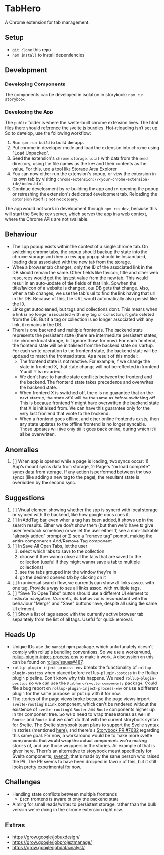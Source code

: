 # TabHero

A Chrome extension for tab management.

## Setup

- `git clone` this repo
- `npm install` to install dependencies

## Development

### Developing Components

The components can be developed in isolation in storybook: `npm run storybook`

### Developing the App

The `public` folder is where the svelte-built chrome extension lives. The html files there should reference the svelte js bundles. Hot-reloading isn't set up. So to develop, use the following workflow:

1. Run `npm run build` to build the app.
2. Put chrome in developer mode and load the extension into chrome using "Load Unpacked".
3. Seed the extension's `chrome.storage.local` with data from the `seed` directory, using the file names as the key and their contents as the value. For this, use a tool like [Storage Area Explorer](https://chrome.google.com/webstore/detail/storage-area-explorer/ocfjjjjhkpapocigimmppepjgfdecjkb?hl=en).
4. You can now either run the extension's popup, or view the extension in its own tab by visiting `chrome-extension://<your-chrome-extension-id>/index.html`
5. Continue development by re-building the app and re-opening the popup or refreshing the extension's dedicated development tab. Reloading the extension itself is not necessary.

The app would not work in development through `npm run dev`, because this will start the Svelte dev server, which serves the app in a web context, where the Chrome APIs are not available.

## Behaviour

- The app popup exists within the context of a single chrome tab. On switching chrome tabs, the popup should backup the state into the chrome storage and then a new app popup should be instantiated, loading data associated with the new tab from the storage.
- When a browser tab changes, only the ID of the associated link in the DB should remain the same. Other fields like favicon, title and other web resources would get the lastest value from the new tab. This would result in an auto-update of the fields of that link. So when the title/favicon of a website is changed, our DB gets that change. Also, when a tab changes, we use the tab's url to find the link having that url in the DB. Because of this, the URL would automatically also persist like the ID.
- Links get autocleaned, but tags and collections don't. This means when a link is no longer associated with any tag or collection, it gets deleted from the DB. But if a tag or collection is no longer associated with any link, it remains in the DB.
- There is one backend and multiple frontends. The backend state represents the persistent state (there are intermediate persistent states, like chrome.local.storage, but ignore those for now). For each frontend, the frontend state will be initialised from the backend state on startup. For each write operation to the frontend state, the backend state will be updated to match the frontend state. As a result of this model:
    - The frontend state is not reactive. For example, if we change the state in frontend X, that state change will not be reflected in frontend Y until Y is restarted.
    - We don't have to handle state conflicts between the frontend and the backend. The frontend state takes precedence and overwrites the backend state.
    - When frontend X is switched off, there is no guarantee that on the next startup, the state of X will be the same as before switching off. This is because frontend Y might have overwritten the backend state that X is initialised from. We can have this guarantee only for the very last frontend that wrote to the backend.
    - When a frontend goes offline, and other online frontends exists, then any state updates to the offline frontend is no longer syncable. Those updates will live only till it goes back online, during which it'll all be overwritten.

## Anomalies

1. [ ] When app is opened while a page is loading, two syncs occur: 1) App's mount syncs data from storage, 2) Page's "on load complete" syncs data from storage. If any action is performed between the two syncs (like adding a new tag to the page), the resultant state is overridden by the second sync.

## Suggestions

1. [ ] Visual element showing whether the app is synced with local storage or synced with the backend, like how google docs does it.
2. [ ] In AddTag bar, even when a tag has been added, it shows up in the search results. Either we don't show them (but then we'd have to give user feedback somehow) or we let the user either 1) see a non-clickable "already added" prompt or 2) see a "remove tag" prompt, making the entire component a Add/Remove Tag component
3. [ ] In Save All Open Tabs, let the user
    1. select which tabs to save to the collection
    2. choose if they wanna close all the tabs that are saved to the collection (useful if they might wanna save a tab to multiple collections)
    3. see the tabs grouped into the window they're in
    4. go the desired opened tab by clicking on it
4. [ ] In universal search flow, we currently can show all links assoc. with one tag. Provide a way to see all links assoc. with multiple tags.
5. [ ] "Save To Open Tabs" button should use a different UI element to indicate navigation. Currently, its behaviour is inconsistent with the behaviour "Merge" and "Save" buttons have, despite all using the same UI element.
6. [ ] Show a list of tags assoc with the currently active browser tab separately from the list of all tags. Useful for quick removal.

## Heads Up

- Unique IDs use the `nanoid` npm package, which unfortunately doesn't comply with rollup's bundling conventions. So we use a workaround, [rollup-plugin-inject-process-env](https://www.npmjs.com/package/rollup-plugin-inject-process-env) to make it work. A discussion on this can be found on [rollup/issues#487](https://github.com/rollup/rollup/issues/487).
- `rollup-plugin-inject-process-env` breaks the functionality of `rollup-plugin-postcss` when placed before `rollup-plugin-postcss` in the Rollup plugin pipeline. Don't know why this happens. We need `rollup-plugin-postcss` so we can use the `@tabhero/svelte-components` package. Could file a bug report on `rollup-plugin-inject-process-env` or use a different plugin for the same purpose, or put up with it for now.
- The stories of the page views broke because the page views import `svelte-routing`'s `Link` component, which can't be rendered without the existence of `svelte-routing`'s `Router` and `Route` components higher up in the component tree. So we'd need to wrap these stories as well in `Router` and `Route`, but we can't do that with the current storybook syntax for Svelte. The Svelte storybook team plans to support the Svelte syntax in stories (mentioned [here](https://www.npmjs.com/package/@storybook/svelte)), and there's a [Storybook PR #7682](https://github.com/storybookjs/storybook/pull/7682) regarding this same goal. For now, a workaround would be to make more svelte components that would wrap the actual components we're making stories of, and use those wrappers in the stories. An example of that is given [here](https://github.com/storybookjs/storybook/tree/next/examples/svelte-kitchen-sink). There's an alternative to storybook meant specifically for Svelte components, [svench](https://github.com/rixo/svench), that's made by the same person who raised the PR. The PR seems to have been dropped in favour of this, but it still looks pretty experimental for now.

## Challenges

- Handling state conflicts between multiple frontends
    - Each frontend is aware of only the backend state
- Aiming for small reads/writes to persistent storage, rather than the bulk version we're doing in the chrome extension right now.

## Extras

- https://grow.google/jobuxdesign/
- https://grow.google/jobprojectmanage/
- https://grow.google/jobdataanalyst/
